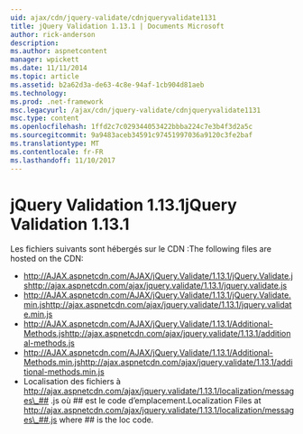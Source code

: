 ```yaml
---
uid: ajax/cdn/jquery-validate/cdnjqueryvalidate1131
title: jQuery Validation 1.13.1 | Documents Microsoft
author: rick-anderson
description: 
ms.author: aspnetcontent
manager: wpickett
ms.date: 11/11/2014
ms.topic: article
ms.assetid: b2a62d3a-de63-4c8e-94af-1cb904d81aeb
ms.technology: 
ms.prod: .net-framework
msc.legacyurl: /ajax/cdn/jquery-validate/cdnjqueryvalidate1131
msc.type: content
ms.openlocfilehash: 1ffd2c7c029344053422bbba224c7e3b4f3d2a5c
ms.sourcegitcommit: 9a9483aceb34591c97451997036a9120c3fe2baf
ms.translationtype: MT
ms.contentlocale: fr-FR
ms.lasthandoff: 11/10/2017
---
```

<a name="jquery-validation-1131"></a><span data-ttu-id="7ecb9-102">jQuery Validation 1.13.1</span><span class="sxs-lookup"><span data-stu-id="7ecb9-102">jQuery Validation 1.13.1</span></span>
====================
<span data-ttu-id="7ecb9-103">Les fichiers suivants sont hébergés sur le CDN :</span><span class="sxs-lookup"><span data-stu-id="7ecb9-103">The following files are hosted on the CDN:</span></span>

- <span data-ttu-id="7ecb9-104">http://AJAX.aspnetcdn.com/AJAX/jQuery.Validate/1.13.1/jQuery.Validate.js</span><span class="sxs-lookup"><span data-stu-id="7ecb9-104">http://ajax.aspnetcdn.com/ajax/jquery.validate/1.13.1/jquery.validate.js</span></span>
- <span data-ttu-id="7ecb9-105">http://AJAX.aspnetcdn.com/AJAX/jQuery.Validate/1.13.1/jQuery.Validate.min.js</span><span class="sxs-lookup"><span data-stu-id="7ecb9-105">http://ajax.aspnetcdn.com/ajax/jquery.validate/1.13.1/jquery.validate.min.js</span></span>
- <span data-ttu-id="7ecb9-106">http://AJAX.aspnetcdn.com/AJAX/jQuery.Validate/1.13.1/Additional-Methods.js</span><span class="sxs-lookup"><span data-stu-id="7ecb9-106">http://ajax.aspnetcdn.com/ajax/jquery.validate/1.13.1/additional-methods.js</span></span>
- <span data-ttu-id="7ecb9-107">http://AJAX.aspnetcdn.com/AJAX/jQuery.Validate/1.13.1/Additional-Methods.min.js</span><span class="sxs-lookup"><span data-stu-id="7ecb9-107">http://ajax.aspnetcdn.com/ajax/jquery.validate/1.13.1/additional-methods.min.js</span></span>
- <span data-ttu-id="7ecb9-108">Localisation des fichiers à http://ajax.aspnetcdn.com/ajax/jquery.validate/1.13.1/localization/messages\_## .js où ## est le code d’emplacement.</span><span class="sxs-lookup"><span data-stu-id="7ecb9-108">Localization Files at http://ajax.aspnetcdn.com/ajax/jquery.validate/1.13.1/localization/messages\_##.js where ## is the loc code.</span></span>
